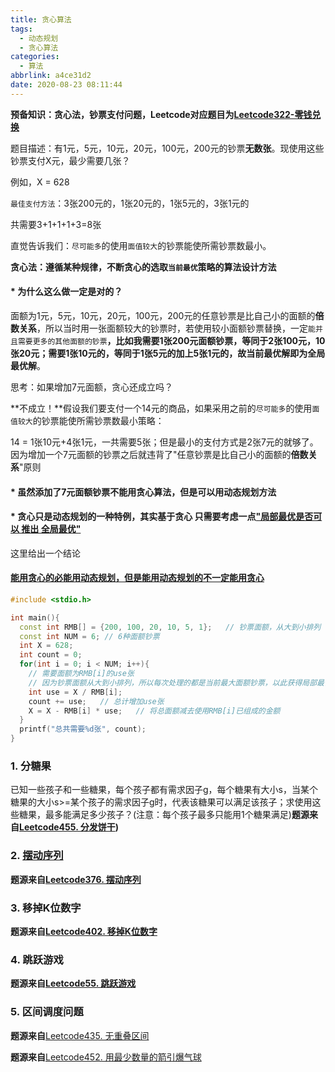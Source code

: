 ```yaml
---
title: 贪心算法
tags:
  - 动态规划
  - 贪心算法
categories:
  - 算法
abbrlink: a4ce31d2
date: 2020-08-23 08:11:44
---
```


**预备知识：贪心法，钞票支付问题，Leetcode对应题目为[Leetcode322-零钱兑换](https://leetcode-cn.com/problems/coin-change/)**

<!-- more -->

题目描述：有1元，5元，10元，20元，100元，200元的钞票**无数张**。现使用这些钞票支付X元，最少需要几张？

例如，X = 628

`最佳支付方法`：3张200元的，1张20元的，1张5元的，3张1元的

共需要3+1+1+1+3=8张

直觉告诉我们：`尽可能多`的使用`面值较大`的钞票能使所需钞票数最小。

**贪心法：遵循某种规律，不断贪心的选取`当前最优`策略的算法设计方法**

#### * 为什么这么做一定是对的？

面额为1元，5元，10元，20元，100元，200元的任意钞票是比自己小的面额的**倍数关系**，所以当时用一张面额较大的钞票时，若使用较小面额钞票替换，一定`能并且需要更多的其他面额的钞票`**，比如我需要1张200元面额钞票，等同于2张100元，10张20元；需要1张10元的，等同于1张5元的加上5张1元的，故当前最优解即为全局最优解**。

思考：如果增加7元面额，贪心还成立吗？

**不成立！**假设我们要支付一个14元的商品，如果采用之前的`尽可能多`的使用`面值较大`的钞票能使所需钞票数最小策略：

14 = 1张10元+4张1元，一共需要5张；但是最小的支付方式是2张7元的就够了。因为增加一个7元面额的钞票之后就违背了"任意钞票是比自己小的面额的**倍数关系**"原则

#### * 虽然添加了7元面额钞票不能用贪心算法，但是可以用动态规划方法

#### * 贪心只是动态规划的一种特例，其实基于贪心 只需要考虑一点<u>"局部最优是否可以 推出 全局最优"</u>

这里给出一个结论

#### <u>能用贪心的必能用动态规划，但是能用动态规划的不一定能用贪心</u>

```c++
#include <stdio.h>

int main(){
  const int RMB[] = {200, 100, 20, 10, 5, 1};	// 钞票面额，从大到小排列
  const int NUM = 6; // 6种面额钞票
  int X = 628;
  int count = 0;
  for(int i = 0; i < NUM; i++){
    // 需要面额为RMB[i]的use张
    // 因为钞票面额从大到小排列，所以每次处理的都是当前最大面额钞票，以此获得局部最优解
    int use = X / RMB[i];
   	count += use;	// 总计增加use张
    X = X - RMB[i] * use;	// 将总面额减去使用RMB[i]已组成的金额
  }
  printf("总共需要%d张", count);
}
```

### 1. 分糖果

已知一些孩子和一些糖果，每个孩子都有需求因子g，每个糖果有大小s，当某个糖果的大小s>=某个孩子的需求因子g时，代表该糖果可以满足该孩子；求使用这些糖果，最多能满足多少孩子？(注意：每个孩子最多只能用1个糖果满足)**题源来自[Leetcode455. 分发饼干](https://leetcode-cn.com/problems/assign-cookies/))**

### 2. [摆动序列](https://leetcode-cn.com/problems/wiggle-subsequence/)

**题源来自[Leetcode376. 摆动序列](https://leetcode-cn.com/problems/wiggle-subsequence/)**

### 3. 移掉K位数字

**题源来自[Leetcode402. 移掉K位数字](https://leetcode-cn.com/problems/remove-k-digits/)**

### 4. 跳跃游戏

**题源来自[Leetcode55. 跳跃游戏](https://leetcode-cn.com/problems/jump-game/)**

### 5. 区间调度问题

**题源来自**[Leetcode435. 无重叠区间](https://leetcode-cn.com/problems/non-overlapping-intervals/)

**题源来自**[Leetcode452. 用最少数量的箭引爆气球](https://leetcode-cn.com/problems/minimum-number-of-arrows-to-burst-balloons/)